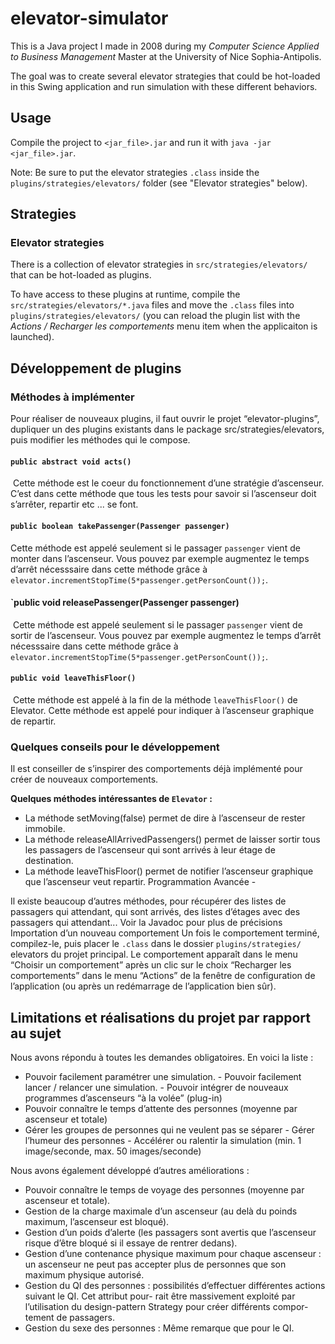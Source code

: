 # elevator-simulator

This is a Java project I made in 2008 during my _Computer Science Applied to Business Management_ Master at the University of Nice Sophia-Antipolis.

The goal was to create several elevator strategies that could be hot-loaded in this Swing application and run simulation with these different behaviors.

## Usage

Compile the project to `<jar_file>.jar` and run it with `java -jar <jar_file>.jar`.

Note: Be sure to put the elevator strategies `.class` inside the `plugins/strategies/elevators/` folder (see "Elevator strategies" below).

## Strategies

### Elevator strategies

There is a collection of elevator strategies in `src/strategies/elevators/` that can be hot-loaded as plugins.

To have access to these plugins at runtime, compile the `src/strategies/elevators/*.java` files and move the `.class` files into `plugins/strategies/elevators/` (you can reload the plugin list with the _Actions / Recharger les comportements_ menu item when the applicaiton is launched).


## Développement de plugins

### Méthodes à implémenter

Pour réaliser de nouveaux plugins, il faut ouvrir le projet “elevator-plugins”, dupliquer un des plugins existants dans le package src/strategies/elevators, puis modifier les méthodes qui le compose.

#### `public abstract void acts()`

 Cette méthode est le coeur du fonctionnement d’une stratégie d’ascenseur. C’est dans cette méthode que
tous les tests pour savoir si l’ascenseur doit s’arrêter, repartir etc ... se font.

#### `public boolean takePassenger(Passenger passenger)`

Cette méthode est appelé seulement si le passager `passenger` vient de monter dans l’ascenseur. Vous pouvez par exemple augmentez le temps d’arrêt nécesssaire dans cette méthode grâce à `elevator.incrementStopTime(5*passenger.getPersonCount());`.

#### `public void releasePassenger(Passenger passenger)

 Cette méthode est appelé seulement si le passager `passenger` vient de sortir de l’ascenseur. Vous pouvez par exemple augmentez le temps d’arrêt nécesssaire dans cette méthode grâce à `elevator.incrementStopTime(5*passenger.getPersonCount());`.

#### `public void leaveThisFloor()`

 Cette méthode est appelé à la fin de la méthode `leaveThisFloor()` de Elevator. Cette méthode est appelé
pour indiquer à l’ascenseur graphique de repartir.

### Quelques conseils pour le développement

Il est conseiller de s’inspirer des comportements déjà implémenté pour créer de nouveaux comportements.

**Quelques méthodes intéressantes de `Elevator` :**

- La méthode setMoving(false) permet de dire à l’ascenseur de rester immobile.
- La méthode releaseAllArrivedPassengers() permet de laisser sortir tous les passagers de l’ascenseur qui sont arrivés à leur étage de destination.
- La méthode leaveThisFloor() permet de notifier l’ascenseur graphique que l’ascenseur veut repartir. Programmation Avancée - 

Il existe beaucoup d’autres méthodes, pour récupérer des listes de passagers qui attendant, qui sont arrivés, des listes d’étages avec des passagers qui attendant... Voir la Javadoc pour plus de précisions
Importation d’un nouveau comportement
Un fois le comportement terminé, compilez-le, puis placer le `.class` dans le dossier `plugins/strategies/` elevators du projet principal. Le comportement apparaît dans le menu “Choisir un comportement” après un clic sur le choix “Recharger les comportements” dans le menu “Actions” de la fenêtre de configuration de l’application (ou après un redémarrage de l’application bien sûr).

## Limitations et réalisations du projet par rapport au sujet

Nous avons répondu à toutes les demandes obligatoires. En voici la liste :

- Pouvoir facilement paramétrer une simulation. - Pouvoir facilement lancer / relancer une simulation. - Pouvoir intégrer de nouveaux programmes d’ascenseurs “à la volée” (plug-in)
- Pouvoir connaître le temps d’attente des personnes (moyenne par ascenseur et totale)
- Gérer les groupes de personnes qui ne veulent pas se séparer - Gérer l’humeur des personnes - Accélérer ou ralentir la simulation (min. 1 image/seconde, max. 50 images/seconde)

Nous avons également développé d’autres améliorations :

- Pouvoir connaître le temps de voyage des personnes (moyenne par ascenseur et totale).
- Gestion de la charge maximale d’un ascenseur (au delà du poinds maximum, l’ascenseur est bloqué).
- Gestion d’un poids d’alerte (les passagers sont avertis que l’ascenseur risque d’être bloqué si il essaye de rentrer dedans).
- Gestion d’une contenance physique maximum pour chaque ascenseur : un ascenseur ne peut pas accepter plus de personnes que son maximum physique autorisé.
- Gestion du QI des personnes : possibilités d’effectuer différentes actions suivant le QI. Cet attribut pour- rait être massivement exploité par l’utilisation du design-pattern Strategy pour créer différents compor- tement de passagers.
- Gestion du sexe des personnes : Même remarque que pour le QI.